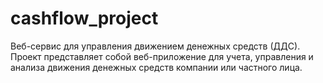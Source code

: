 # cashflow_project
Веб-сервис для управления движением денежных средств (ДДС). Проект представляет собой веб-приложение для учета, управления и анализа движения денежных средств компании или частного лица.
